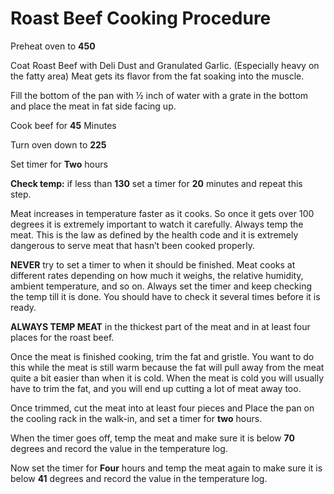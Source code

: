# Roast Beef Cooking Procedure

  
Preheat oven to **450**

Coat Roast Beef with Deli Dust and Granulated Garlic. \(Especially heavy on the fatty area\) Meat gets its flavor from the fat soaking into the muscle.

Fill the bottom of the pan with ½ inch of water with a grate in the bottom and place the meat in fat side facing up.

Cook beef for **45** Minutes

Turn oven down to **225**

Set timer for **Two** hours

**Check temp:** if less than **130** set a timer for **20** minutes and repeat this step.

Meat increases in temperature faster as it cooks. So once it gets over 100 degrees it is extremely important to watch it carefully. Always temp the meat. This is the law as defined by the health code and it is extremely dangerous to serve meat that hasn’t been cooked properly.

**NEVER** try to set a timer to when it should be finished. Meat cooks at different rates depending on how much it weighs, the relative humidity, ambient temperature, and so on. Always set the timer and keep checking the temp till it is done. You should have to check it several times before it is ready.

**ALWAYS TEMP MEAT** in the thickest part of the meat and in at least four places for the roast beef.

Once the meat is finished cooking, trim the fat and gristle. You want to do this while the meat is still warm because the fat will pull away from the meat quite a bit easier than when it is cold. When the meat is cold you will usually have to trim the fat, and you will end up cutting a lot of meat away too.

Once trimmed, cut the meat into at least four pieces and Place the pan on the cooling rack in the walk-in, and set a timer for **two** hours.

When the timer goes off, temp the meat and make sure it is below **70** degrees and record the value in the temperature log.

Now set the timer for **Four** hours and temp the meat again to make sure it is below **41** degrees and record the value in the temperature log.

